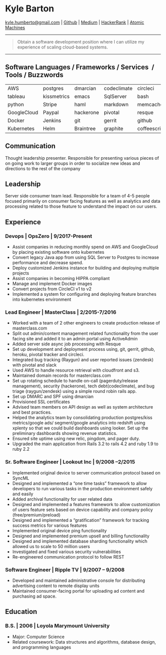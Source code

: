 Kyle Barton
===========
kyle.humberto@gmail.com | [Github](https://github.com/sideshowbandana) | [Medium](https://medium.com/@kyle_26541) | [HackerRank](https://www.hackerrank.com/kyle_humberto) | [Atomic Machines](https://www.facebook.com/TheAtomicMachines/)

----

> Obtain a software development position where I can utilize my experience of scaling cloud-based systems.

----

## Software Languages / Frameworks / Services  / Tools / Buzzwords ##

|             |             |           |             |              |         |             |
|:------------|:------------|:----------|:------------|:-------------|:--------|:------------|
| AWS         | postgres    | dmarcian  | codeclimate | circleci     | mysql   | Terraform   |
| tableau     | kissmetrics | emacs     | SqlServer   | bash         | Kops    | redis       |
| python      | Stripe      | haml      | markdown    | memcached    | zendesk | pingdom     |
| GoogleCloud | Paypal      | hackerone | pivotal     | resque       | Trello  | pagerduty   |
| Docker      | Jenkins     | git       | gerrit      | github       | rails   | ruby        |
| Kubernetes  | Helm        | Braintree | graphite    | coffeescript | looker  | ActiveAdmin |

## Communication ##

Thought leadership presenter. Responsible for presenting various pieces of on going work to larger groups in order to socialize new ideas and directions to the rest of the company

## Leadership ##

Server side consumer team lead. Responsible for a team of 4-5 people focused primarily on consumer facing features as well as analytics and data processing related to those feature to understand the impact on our users.

## Experience ##

### Devops | OpsZero | 9/2017-Present ###

- Assist companies in reducing monthly spend on AWS and GoogleCloud by placing existing software onto kubernetes 
- Convert legacy Java app from using SQL Server to Postgres to increase performance and decrease spend.
- Deploy customized Jenkins instance for building and deploying multiple projects
- Assist companies in becoming HIPPA compliant
- Manage and implement Docker images
- Convert projects from CircleCI v1 to v2
- Implemented a system for configuring and deploying feature branches into kubernetes environment

### Lead Engineer | MasterClass | 2/2015-7/2016 ###

- Worked with a team of 2 other engineers to create production release of masterclass.com
- Split out admin/content management related functionality from the user facing site and added it to an admin portal using ActiveAdmin
- Added server side async job processing with Resque
- Set up development and deployment process using, git, gerrit, github, heroku, pivotal tracker and circleci.
- Integrated bug tracking (Raygun) and user reported issues (zendesk) with pivotal and slack
- Used AWS to handle resource retrieval with cloudfront and s3.
- Maintained domain records for masterclass.com
- Set up rotating schedule to handle on-call (pagerduty/release management), security (hackerone), tech debt(codeclimate), and bug triage (raygun/zendesk) using a simple round robin rails app.
- Set up DMARC and SPF using dmarcian
- Provisioned SSL certificates
- Advised team members on API design as well as system architecture and best practices.
- Helped the analytics team by consolidating production postgres/kiss metrics/google ads/ segment/google analytics into redshift using xplenty so that we could build dashboards using looker. Set up the preliminary dashboards showing revenue statistics.
- Ensured site uptime using new relic, pingdom, and pager duty.
- Upgraded the main application from Rails 3.2 to rails 4.2 and ruby 1.9 to ruby 2.2

### Sr. Software Engineer | Lookout Inc | 9/2008 –2/2015 ###

- Implemented original device to server communication protocol based on SyncML
- Designed and implemented a “one time tasks” framework to allow developers to run various tasks in the production environment safely and easily
- Added archival functionality for user related data
- Designed and implemented a features framework to allow customization of users feature sets based on device capability and company policy (free/premium/preload)
- Designed and implemented a “gratification” framework for tracking success metrics for various features
- Implemented original device ping functionality
- Designed and implemented premium upsell and billing functionality
- Designed and implemented database sharding functionality which allowed us to scale to 50 million users
- Investigated and fixed various security vulnerabilities
- Re-engineered communication protocol to follow REST

### Software Engineer | Ripple TV | 9/2007 – 9/2008 ###

- Developed and maintained administrative console for distributing advertising content to remote display units
- Maintained consumer-facing portal for uploading ad content and purchasing ad space.


## Education ##

### B.S. | 2006 | Loyola Marymount University ###

- Major: Computer Science
- Related coursework: Data structures and algorithms, database design, and programming languages
